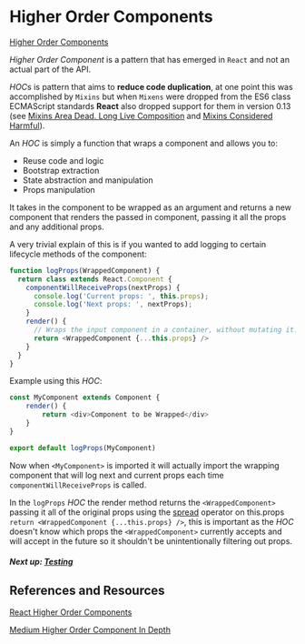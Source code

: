 # Higher Order Components

[Higher Order Components](https://reactjs.org/docs/higher-order-components.html)

*Higher Order Component* is a pattern that has emerged in `React` and not an actual part of the API.

*HOC*s is pattern that aims to **reduce code duplication**, at one point this was accomplished by `Mixins` but when `Mixens`
were dropped from the ES6 class ECMAScript standards **React** also dropped support for them in version 0.13 
(see [Mixins Area Dead. Long Live Composition](https://medium.com/@dan_abramov/mixins-are-dead-long-live-higher-order-components-94a0d2f9e750)
and [Mixins Considered Harmful](https://reactjs.org/blog/2016/07/13/mixins-considered-harmful.html)).

An *HOC* is simply a function that wraps a component and allows you to:
- Reuse code and logic
- Bootstrap extraction
- State abstraction and manipulation
- Props manipulation

It takes in the component to be wrapped as an argument and returns a new component that renders the passed in component,
 passing it all the props and any additional props.

A very trivial explain of this is if you wanted to add logging to certain lifecycle methods of the component:

```javascript 1.8
function logProps(WrappedComponent) {
  return class extends React.Component {
    componentWillReceiveProps(nextProps) {
      console.log('Current props: ', this.props);
      console.log('Next props: ', nextProps);
    }
    render() {
      // Wraps the input component in a container, without mutating it. Good!
      return <WrappedComponent {...this.props} />
    }
  }
}
```

Example using this *HOC*:

```javascript 1.8
const MyComponent extends Component {
	render() {
		return <div>Component to be Wrapped</div>
	}
}

export default logProps(MyComponent)
```

Now when `<MyComponent>` is imported it will actually import the wrapping component that will log next and current props each time 
`componentWillReceiveProps` is called.

In the `logProps` *HOC* the render method returns the `<WrappedComponent>` passing it all of the original props using the
 [spread](../../1_es6/9_spread/spread.md#sperad-operator) operator on this.props `return <WrappedComponent {...this.props} />`,
 this is important as the *HOC* doesn't know which props the `<WrappedComponent>` currently accepts and will accept in the
 future so it shouldn't be unintentionally filtering out props.
 
 
 ##### Next up: [Testing](../10_testing)


## References and Resources

[React Higher Order Components](https://reactjs.org/docs/higher-order-components.html)


[Medium Higher Order Component In Depth](https://medium.com/@franleplant/react-higher-order-components-in-depth-cf9032ee6c3e)